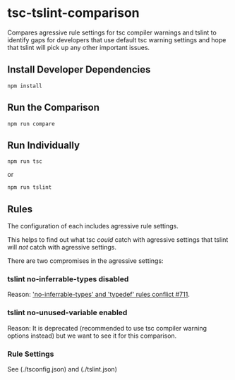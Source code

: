 # tsc-tslint-comparison

Compares agressive rule settings for tsc compiler warnings
and tslint to identify gaps for developers
that use default tsc warning settings and hope that tslint will pick
up any other important issues.

## Install Developer Dependencies

```npm install```

## Run the Comparison

```npm run compare```

## Run Individually

```npm run tsc```

or

```npm run tslint```

## Rules

The configuration of each includes agressive rule settings.

This helps to find out what tsc *could* catch with agressive settings
that tslint will *not* catch with agressive settings.

There are two compromises in the agressive settings:

### tslint no-inferrable-types disabled

Reason: ['no-inferrable-types' and 'typedef' rules conflict #711](https://github.com/palantir/tslint/issues/711).

### tslint no-unused-variable enabled

Reason: It is deprecated (recommended to use
tsc compiler warning options instead) but we want to see it
for this comparison.

### Rule Settings

See (./tsconfig.json) and (./tslint.json)
